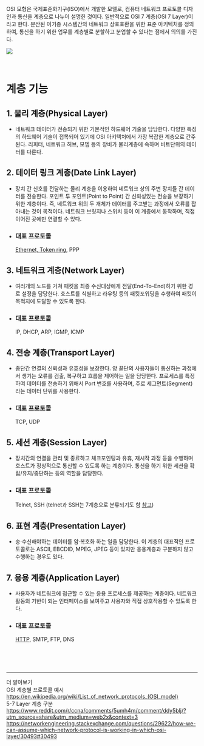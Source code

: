 OSI 모형은 국제표준화기구(ISO)에서 개발한 모델로, 컴퓨터 네트워크 프로토콜 디자인과 통신을 계층으로 나누어 설명한 것이다. 일반적으로 OSI 7 계층(OSI 7 Layer)이라고 한다. 분산된 이기종 시스템간의 네트워크 상호호환을 위한 표준 아키텍처를 정의하여, 통신을 하기 위한 업무를 계층별로 분할하고 분업할 수 있다는 점에서 의의를 가진다.

<img src="https://images.velog.io/images/shleecloud/post/5a6d1fcc-2d48-4003-b892-7ffd64f943ee/osi.jpeg"></img>

<br>

# 계층 기능

## 1. 물리 계층(Physical Layer)
 - 네트워크 데이터가 전송되기 위한 기본적인 하드웨어 기술을 담당한다. 다양한 특징의 하드웨어 기술이 접목되어 있기에 OSI 아키텍처에서 가장 복잡한 계층으로 간주된다. 리피터, 네트워크 허브, 모뎀 등의 장비가 물리계층에 속하며 비트단위의 데이터를 다룬다.

## 2. 데이터 링크 계층(Date Link Layer)
  - 장치 간 신호를 전달하는 물리 계층을 이용하여 네트워크 상의 주변 장치들 간 데이터를 전송한다. 포인트 투 포인트(Point to Point) 간 신뢰성있는 전송을 보장하기 위한 계층이다. 즉, 네트워크 위의 두 개체가 데이터를 주고받는 과정에서 오류를 잡아내는 것이 목적이다. 네트워크 브릿지나 스위치 등이 이 계층에서 동작하며, 직접 이어진 곳에만 연결할 수 있다.

 - ### 대표 프로토콜
    [Ethernet, Token ring](./L1%E2%80%85network%E2%80%85access%E2%80%85layer/Ethernet%EA%B3%BC%E2%80%85TokenRing.md), PPP

## 3. 네트워크 계층(Network Layer)
 - 여러개의 노드를 거쳐 패킷을 최종 수신대상에게 전달(End-To-End)하기 위한 경로 설정을 담당한다. 호스트를 식별하고 라우팅 등의 패킷포워딩을 수행하여 패킷이 목적지에 도달할 수 있도록 한다.
 - ### 대표 프로토콜
    <a src="./IP.md">IP</a>, DHCP, ARP, IGMP, ICMP

## 4. 전송 계층(Transport Layer)
 - 종단간 연결의 신뢰성과 유효성을 보장한다. 양 끝단의 사용자들이 통신하는 과정에서 생기는 오류를 검출, 복구하고 흐름을 제어하는 일을 담당한다. 프로세스를 특정하여 데이터를 전송하기 위해서 Port 번호를 사용하며, 주로 세그먼트(Segment) 라는 데이터 단위를 사용한다. 
 - ### 대표 프로토콜
    TCP, UDP 

## 5. 세션 계층(Session Layer)
 - 장치간의 연결을 관리 및 종료하고 체크포인팅과 유휴, 재시작 과정 등을 수행하며 호스트가 정상적으로 통신할 수 있도록 하는 계층이다. 통신을 하기 위한 세션을 확립/유지/중단하는 등의 역할을 담당한다. 
 - ### 대표 프로토콜
    Telnet, SSH (telnet과 SSH는 7계층으로 분류되기도 함 <a href="https://www.reddit.com/r/ccna/comments/5umh4m/comment/ddy5blj/?utm_source=share&utm_medium=web2x&context=3">참</a><a href="https://networkengineering.stackexchange.com/questions/29622/how-we-can-assume-which-network-protocol-is-working-in-which-osi-layer/30493#30493">고</a>)


## 6. 표현 계층(Presentation Layer)
  - 송·수신해야하는 데이터를 암·복호화 하는 일을 담당한다. 이 계층의 대표적인 프로토콜로는 ASCII, EBCDID, MPEG, JPEG 등이 있지만 응용계층과 구분하지 않고 수행하는 경우도 있다.

## 7. 응용 계층(Application Layer)
 - 사용자가 네트워크에 접근할 수 있는 응용 프로세스를 제공하는 계층이다. 네트워크 활동의 기반이 되는 인터페이스를 보여주고 사용자와 직접 상호작용할 수 있도록 한다.
 - ### 대표 프로토콜
    <a href="https://github.com/rlaisqls/TIL/blob/main/%EB%84%A4%ED%8A%B8%EC%9B%8C%ED%81%AC/HTTP.md">HTTP</a>, SMTP, FTP, DNS

<br>
<br>
<br>

---

더 알아보기<br>
OSI 계층별 프로토콜 예시 <br> https://en.wikipedia.org/wiki/List_of_network_protocols_(OSI_model)<br>
5-7 Layer 계층 구분 <br> https://www.reddit.com/r/ccna/comments/5umh4m/comment/ddy5blj/?utm_source=share&utm_medium=web2x&context=3 <br> https://networkengineering.stackexchange.com/questions/29622/how-we-can-assume-which-network-protocol-is-working-in-which-osi-layer/30493#30493